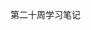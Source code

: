 <!--
 * @Author: your name
 * @Date: 2020-11-09 23:09:29
 * @LastEditTime: 2020-12-25 16:37:11
 * @LastEditors: your name
 * @Description: In User Settings Edit
 * @FilePath: /Frontend-03-Template/week20/NOTE.md
-->
第二十周学习笔记